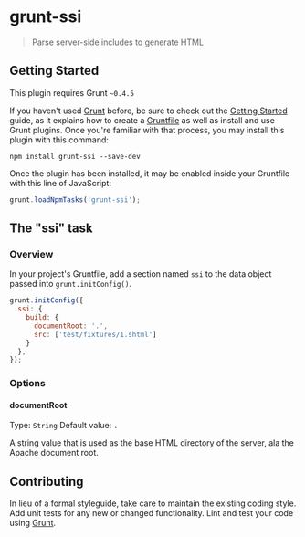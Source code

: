 # grunt-ssi

> Parse server-side includes to generate HTML

## Getting Started
This plugin requires Grunt `~0.4.5`

If you haven't used [Grunt](http://gruntjs.com/) before, be sure to check out the [Getting Started](http://gruntjs.com/getting-started) guide, as it explains how to create a [Gruntfile](http://gruntjs.com/sample-gruntfile) as well as install and use Grunt plugins. Once you're familiar with that process, you may install this plugin with this command:

```shell
npm install grunt-ssi --save-dev
```

Once the plugin has been installed, it may be enabled inside your Gruntfile with this line of JavaScript:

```js
grunt.loadNpmTasks('grunt-ssi');
```

## The "ssi" task

### Overview
In your project's Gruntfile, add a section named `ssi` to the data object passed into `grunt.initConfig()`.

```js
grunt.initConfig({
  ssi: {
    build: {
      documentRoot: '.',
      src: ['test/fixtures/1.shtml']
    }
  },
});
```

### Options

#### documentRoot
Type: `String`
Default value: `.`

A string value that is used as the base HTML directory of the server,
ala the Apache document root.

## Contributing
In lieu of a formal styleguide, take care to maintain the existing coding style. Add unit tests for any new or changed functionality. Lint and test your code using [Grunt](http://gruntjs.com/).

